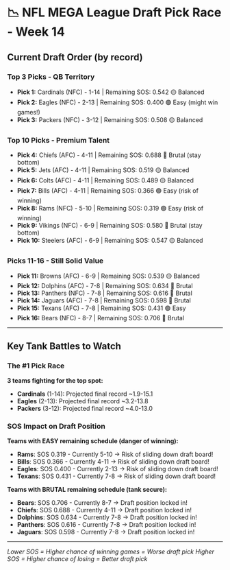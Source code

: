 # 📉 NFL MEGA League Draft Pick Race - Week 14

## Current Draft Order (by record)

### Top 3 Picks - QB Territory

- **Pick 1:** Cardinals (NFC) - 1-14 | Remaining SOS: 0.542 🟡 Balanced
- **Pick 2:** Eagles (NFC) - 2-13 | Remaining SOS: 0.400 🟢 Easy (might win games!)
- **Pick 3:** Packers (NFC) - 3-12 | Remaining SOS: 0.508 🟡 Balanced

### Top 10 Picks - Premium Talent

- **Pick 4:** Chiefs (AFC) - 4-11 | Remaining SOS: 0.688 🔴 Brutal (stay bottom)
- **Pick 5:** Jets (AFC) - 4-11 | Remaining SOS: 0.519 🟡 Balanced
- **Pick 6:** Colts (AFC) - 4-11 | Remaining SOS: 0.489 🟡 Balanced
- **Pick 7:** Bills (AFC) - 4-11 | Remaining SOS: 0.366 🟢 Easy (risk of winning)
- **Pick 8:** Rams (NFC) - 5-10 | Remaining SOS: 0.319 🟢 Easy (risk of winning)
- **Pick 9:** Vikings (NFC) - 6-9 | Remaining SOS: 0.580 🔴 Brutal (stay bottom)
- **Pick 10:** Steelers (AFC) - 6-9 | Remaining SOS: 0.547 🟡 Balanced

### Picks 11-16 - Still Solid Value

- **Pick 11:** Browns (AFC) - 6-9 | Remaining SOS: 0.539 🟡 Balanced
- **Pick 12:** Dolphins (AFC) - 7-8 | Remaining SOS: 0.634 🔴 Brutal
- **Pick 13:** Panthers (NFC) - 7-8 | Remaining SOS: 0.616 🔴 Brutal
- **Pick 14:** Jaguars (AFC) - 7-8 | Remaining SOS: 0.598 🔴 Brutal
- **Pick 15:** Texans (AFC) - 7-8 | Remaining SOS: 0.431 🟢 Easy
- **Pick 16:** Bears (NFC) - 8-7 | Remaining SOS: 0.706 🔴 Brutal

---

## Key Tank Battles to Watch

### The #1 Pick Race

**3 teams fighting for the top spot:**

- **Cardinals** (1-14): Projected final record ~1.9-15.1
- **Eagles** (2-13): Projected final record ~3.2-13.8
- **Packers** (3-12): Projected final record ~4.0-13.0

### SOS Impact on Draft Position

**Teams with EASY remaining schedule (danger of winning):**

- **Rams**: SOS 0.319 - Currently 5-10 → Risk of sliding down draft board!
- **Bills**: SOS 0.366 - Currently 4-11 → Risk of sliding down draft board!
- **Eagles**: SOS 0.400 - Currently 2-13 → Risk of sliding down draft board!
- **Texans**: SOS 0.431 - Currently 7-8 → Risk of sliding down draft board!

**Teams with BRUTAL remaining schedule (tank secure):**

- **Bears**: SOS 0.706 - Currently 8-7 → Draft position locked in!
- **Chiefs**: SOS 0.688 - Currently 4-11 → Draft position locked in!
- **Dolphins**: SOS 0.634 - Currently 7-8 → Draft position locked in!
- **Panthers**: SOS 0.616 - Currently 7-8 → Draft position locked in!
- **Jaguars**: SOS 0.598 - Currently 7-8 → Draft position locked in!

---

*Lower SOS = Higher chance of winning games = Worse draft pick*
*Higher SOS = Higher chance of losing = Better draft pick*